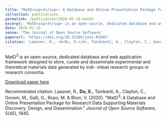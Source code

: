 ```yaml
---
title: "MatD<sup>3</sup>: A Database and Online Presentation Package for Research Data Supporting Materials Discovery, Design, and Dissemination"
collection: publications
permalink: /publication/2020-01-16-matd3
excerpt: 'MatD<sup>3</sup> is an open-source, dedicated database and web application framework designed to store, curate and disseminate experimental and theoretical materials data generated by indi- vidual research groups or research consortia.'
date: 2020-01-16
venue: 'The Journal of Open Source Software'
paperurl: 'https://doi.org/10.21105/joss.01945'
citation: 'Laasner, R., <b>Du, X.</b>, Tanikanti, A., Clayton, C., Govoni, M., Galli, G., Ropo, M. & Blum, V. (2020). &quot;MatD<sup>3</sup>: A Database and Online Presentation Package for Research Data Supporting Materials Discovery, Design, and Dissemination.&quot; <i>Journal of Open Source Software</i>, 5(45), 1945.'
---
```

MatD<sup>3</sup> is an open-source, dedicated database and web application framework designed to store, curate and disseminate experimental and theoretical materials data generated by indi- vidual research groups or research consortia.

[Download paper here](/files/matd3.pdf)

Recommended citation: Laasner, R., <b>Du, X.</b>, Tanikanti, A., Clayton, C., Govoni, M., Galli, G., Ropo, M. & Blum, V. (2020). "MatD<sup>3</sup>: A Database and Online Presentation Package for Research Data Supporting Materials Discovery, Design, and Dissemination." <i>Journal of Open Source Software</i>, 5(45), 1945.